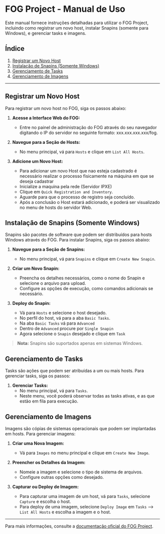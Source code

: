 # FOG Project - Manual de Uso

Este manual fornece instruções detalhadas para utilizar o FOG Project, incluindo como registrar um novo host, instalar Snapins (somente para Windows), e gerenciar tasks e imagens.

## Índice

1. [Registrar um Novo Host](#registrar-um-novo-host)
2. [Instalação de Snapins (Somente Windows)](#instalação-de-snapins-somente-windows)
3. [Gerenciamento de Tasks](#gerenciamento-de-tasks)
4. [Gerenciamento de Imagens](#gerenciamento-de-imagens)

---

## Registrar um Novo Host

Para registrar um novo host no FOG, siga os passos abaixo:

1. **Acesse a Interface Web do FOG:**
   - Entre no painel de administração do FOG através do seu navegador digitando o IP do servidor no seguinte formato: xxx.xxx.xxx.xxx/fog.

2. **Navegue para a Seção de Hosts:**
   - No menu principal, vá para `Hosts` e clique em `List All Hosts`.

3. **Adicione um Novo Host:**
   - Para adicionar um novo Host que nao esteja cadastrado é necessário realizar o processo fisicamente na máquina em que se deseja cadastrar
   - Inicialize a maquina pela rede (Servidor IPXE)
   - Clique em `Quick Registration and Inventory`.
   - Aguarde para que o processo de registro seja concluído.
   - Após a conclusão o Host estará adicionado, e poderá ser visualizado no menu de hosts do servidor Web.

## Instalação de Snapins (Somente Windows)

Snapins são pacotes de software que podem ser distribuídos para hosts Windows através do FOG. Para instalar Snapins, siga os passos abaixo:

1. **Navegue para a Seção de Snapins:**
   - No menu principal, vá para `Snapins` e clique em `Create New Snapin`.

2. **Criar um Novo Snapin:**
   - Preencha os detalhes necessários, como o nome do Snapin e selecione o arquivo para upload.
   - Configure as opções de execução, como comandos adicionais se necessário.

3. **Deploy do Snapin:**
   - Vá para `Hosts` e selecione o host desejado.
   - No perfil do host, vá para a aba `Basic Tasks`.
   - Na aba `Basic Tasks` vá para `Advanced`
   - Dentro de `Advanced` procure por `Single Snapin`
   - Agora selecione o `Snapin` desejado e clique em `Task`

> **Nota:** Snapins são suportados apenas em sistemas Windows.

## Gerenciamento de Tasks
Tasks são ações que podem ser atribuídas a um ou mais hosts. Para gerenciar tasks, siga os passos:

1. **Gerenciar Tasks:**
   - No menu principal, vá para `Tasks`.
   - Neste menu, você poderá observar todas as tasks ativas, e as que estão em fila para execução.

## Gerenciamento de Imagens

Imagens são cópias de sistemas operacionais que podem ser implantadas em hosts. Para gerenciar imagens:

1. **Criar uma Nova Imagem:**
   - Vá para `Images` no menu principal e clique em `Create New Image`.

2. **Preencher os Detalhes da Imagem:**
   - Nomeie a imagem e selecione o tipo de sistema de arquivos.
   - Configure outras opções como desejado.

3. **Capturar ou Deploy de Imagem:**
   - Para capturar uma imagem de um host, vá para `Tasks`, selecione `Capture` e escolha o host.
   - Para deploy de uma imagem, selecione `Deploy Image` em `Tasks` --> `List All Hosts` e escolha a imagem e o host.

---

Para mais informações, consulte a [documentação oficial do FOG Project](https://fogproject.org/docs/).

